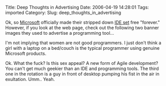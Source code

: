 Title: Deep Thoughts in Advertising
Date: 2006-04-19 14:28:01
Tags: imported
Category: 
Slug: deep_thoughts_in_advertising

<p>Ok, so <a title="Microsoft" href="http://www.microsoft.com">Microsoft</a> officially made their stripped down <a title="Visual Studio Express" href="http://msdn.microsoft.com/vstudio/express/">IDE set</a> free &quot;forever.&quot;  However, if you look at the web page, check out the following two banner images they used to advertise a programming tool...</p>
<p>I'm not implying that women are not good programmers.  I just don't think a girl with a laptop on a bed/couch is the typical programmer using genuine Microsoft products. </p>
<p>Ok.  What the fuck?  Is this sex appeal?  A new form of Agile development?  You can't get much geekier than an IDE and programming tools.  The third one in the rotation is a guy in front of desktop pumping his fist in the air in exultation.  Umm.. Yeah.</p>
